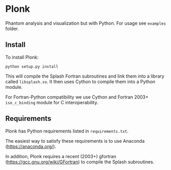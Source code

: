 Plonk
=====

Phantom analysis and visualization but with Python. For usage see `examples` folder.

Install
-------

To install Plonk:

```
python setup.py install
```

This will compile the Splash Fortran subroutines and link them into a library
called `libsplash.so`. It then uses Cython to compile them into a Python module.

For Fortran-Python compatibility we use Cython and Fortran 2003+ `iso_c_binding` module for C interoperability.

Requirements
------------

Plonk has Python requirements listed in `requirements.txt`.

The easiest way to satisfy these requirements is to use Anaconda (https://anaconda.org/).

In addition, Plonk requires a recent (2003+) gfortran (https://gcc.gnu.org/wiki/GFortran) to compile the Splash subroutines.
